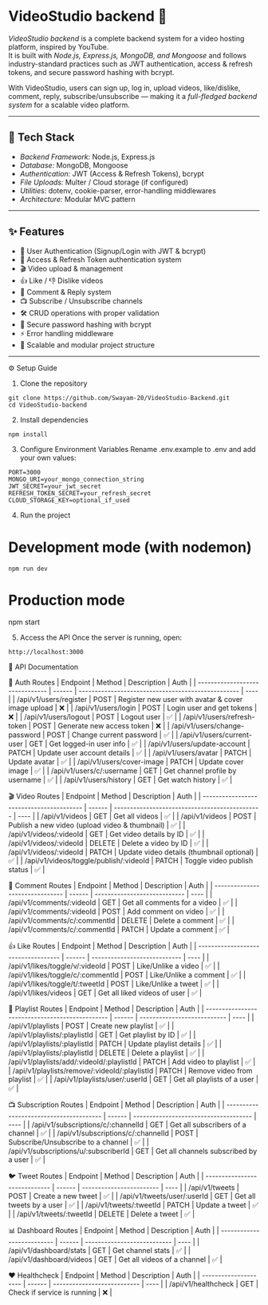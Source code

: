 # VideoStudio backend 🎥

*VideoStudio backend* is a complete backend system for a video hosting platform, inspired by YouTube.  
It is built with *Node.js, Express.js, MongoDB, and Mongoose* and follows industry-standard practices such as JWT authentication, access & refresh tokens, and secure password hashing with bcrypt.  

With VideoStudio, users can sign up, log in, upload videos, like/dislike, comment, reply, subscribe/unsubscribe — making it a *full-fledged backend system* for a scalable video platform.

---

## 🚀 Tech Stack
- *Backend Framework:* Node.js, Express.js  
- *Database:* MongoDB, Mongoose  
- *Authentication:* JWT (Access & Refresh Tokens), bcrypt  
- *File Uploads:* Multer / Cloud storage (if configured)  
- *Utilities:* dotenv, cookie-parser, error-handling middlewares  
- *Architecture:* Modular MVC pattern  

---

## ✨ Features
- 🔑 User Authentication (Signup/Login with JWT & bcrypt)  
- 🔄 Access & Refresh Token authentication system  
- 🎬 Video upload & management  
- 👍 Like / 👎 Dislike videos  
- 💬 Comment & Reply system  
- 📺 Subscribe / Unsubscribe channels  
- 🛠 CRUD operations with proper validation  
- 🔐 Secure password hashing with bcrypt  
- ⚡ Error handling middleware  
- 🧩 Scalable and modular project structure  

---

⚙ Setup Guide
1. Clone the repository
 
```
git clone https://github.com/Swayam-20/VideoStudio-Backend.git
cd VideoStudio-backend
```



2. Install dependencies
 ```
npm install
```


3. Configure Environment Variables
Rename .env.example to .env and add your own values:
```
PORT=3000
MONGO_URI=your_mongo_connection_string
JWT_SECRET=your_jwt_secret
REFRESH_TOKEN_SECRET=your_refresh_secret
CLOUD_STORAGE_KEY=optional_if_used
```


4. Run the project
# Development mode (with nodemon)
```
npm run dev
```


# Production mode

npm start


5. Access the API
Once the server is running, open:
```
http://localhost:3000
```







📌 API Documentation

🔑 Auth Routes
| Endpoint                        | Method | Description                                        | Auth |
| ------------------------------- | ------ | -------------------------------------------------- | ---- |
| /api/v1/users/register        | POST   | Register new user with avatar & cover image upload | ❌    |
| /api/v1/users/login           | POST   | Login user and get tokens                          | ❌    |
| /api/v1/users/logout          | POST   | Logout user                                        | ✅    |
| /api/v1/users/refresh-token   | POST   | Generate new access token                          | ❌    |
| /api/v1/users/change-password | POST   | Change current password                            | ✅    |
| /api/v1/users/current-user    | GET    | Get logged-in user info                            | ✅    |
| /api/v1/users/update-account  | PATCH  | Update user account details                        | ✅    |
| /api/v1/users/avatar          | PATCH  | Update avatar                                      | ✅    |
| /api/v1/users/cover-image     | PATCH  | Update cover image                                 | ✅    |
| /api/v1/users/c/:username     | GET    | Get channel profile by username                    | ✅    |
| /api/v1/users/history         | GET    | Get watch history                                  | ✅    |

🎬 Video Routes
| Endpoint                                 | Method | Description                                    | Auth |
| ---------------------------------------- | ------ | ---------------------------------------------- | ---- |
| /api/v1/videos                         | GET    | Get all videos                                 | ✅    |
| /api/v1/videos                         | POST   | Publish a new video (upload video & thumbnail) | ✅    |
| /api/v1/videos/:videoId                | GET    | Get video details by ID                        | ✅    |
| /api/v1/videos/:videoId                | DELETE | Delete a video by ID                           | ✅    |
| /api/v1/videos/:videoId                | PATCH  | Update video details (thumbnail optional)      | ✅    |
| /api/v1/videos/toggle/publish/:videoId | PATCH  | Toggle video publish status                    | ✅    |

💬 Comment Routes
| Endpoint                        | Method | Description                  | Auth |
| ------------------------------- | ------ | ---------------------------- | ---- |
| /api/v1/comments/:videoId     | GET    | Get all comments for a video | ✅    |
| /api/v1/comments/:videoId     | POST   | Add comment on video         | ✅    |
| /api/v1/comments/c/:commentId | DELETE | Delete a comment             | ✅    |
| /api/v1/comments/c/:commentId | PATCH  | Update a comment             | ✅    |

👍 Like Routes
| Endpoint                            | Method | Description                  | Auth |
| ----------------------------------- | ------ | ---------------------------- | ---- |
| /api/v1/likes/toggle/v/:videoId   | POST   | Like/Unlike a video          | ✅    |
| /api/v1/likes/toggle/c/:commentId | POST   | Like/Unlike a comment        | ✅    |
| /api/v1/likes/toggle/t/:tweetId   | POST   | Like/Unlike a tweet          | ✅    |
| /api/v1/likes/videos              | GET    | Get all liked videos of user | ✅    |

📂 Playlist Routes
| Endpoint                                        | Method | Description                 | Auth |
| ----------------------------------------------- | ------ | --------------------------- | ---- |
| /api/v1/playlists                             | POST   | Create new playlist         | ✅    |
| /api/v1/playlists/:playlistId                 | GET    | Get playlist by ID          | ✅    |
| /api/v1/playlists/:playlistId                 | PATCH  | Update playlist details     | ✅    |
| /api/v1/playlists/:playlistId                 | DELETE | Delete a playlist           | ✅    |
| /api/v1/playlists/add/:videoId/:playlistId    | PATCH  | Add video to playlist       | ✅    |
| /api/v1/playlists/remove/:videoId/:playlistId | PATCH  | Remove video from playlist  | ✅    |
| /api/v1/playlists/user/:userId                | GET    | Get all playlists of a user | ✅    |

📺 Subscription Routes
| Endpoint                                | Method | Description                           | Auth |
| --------------------------------------- | ------ | ------------------------------------- | ---- |
| /api/v1/subscriptions/c/:channelId    | GET    | Get all subscribers of a channel      | ✅    |
| /api/v1/subscriptions/c/:channelId    | POST   | Subscribe/Unsubscribe to a channel    | ✅    |
| /api/v1/subscriptions/u/:subscriberId | GET    | Get all channels subscribed by a user | ✅    |

🐦 Tweet Routes
| Endpoint                      | Method | Description              | Auth |
| ----------------------------- | ------ | ------------------------ | ---- |
| /api/v1/tweets              | POST   | Create a new tweet       | ✅    |
| /api/v1/tweets/user/:userId | GET    | Get all tweets by a user | ✅    |
| /api/v1/tweets/:tweetId     | PATCH  | Update a tweet           | ✅    |
| /api/v1/tweets/:tweetId     | DELETE | Delete a tweet           | ✅    |

📊 Dashboard Routes
| Endpoint                   | Method | Description                 | Auth |
| -------------------------- | ------ | --------------------------- | ---- |
| /api/v1/dashboard/stats  | GET    | Get channel stats           | ✅    |
| /api/v1/dashboard/videos | GET    | Get all videos of a channel | ✅    |

❤ Healthcheck
| Endpoint              | Method | Description                 | Auth |
| --------------------- | ------ | --------------------------- | ---- |
| /api/v1/healthcheck | GET    | Check if service is running | ❌    |
